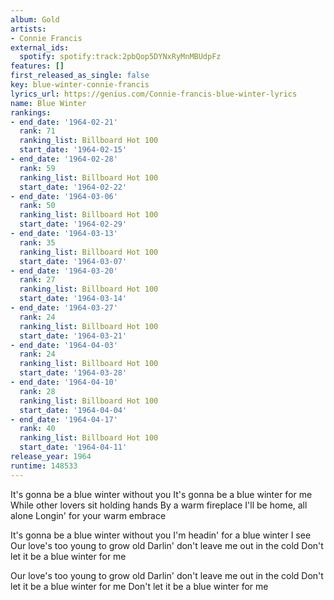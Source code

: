 ```yaml
---
album: Gold
artists:
- Connie Francis
external_ids:
  spotify: spotify:track:2pbQop5DYNxRyMnMBUdpFz
features: []
first_released_as_single: false
key: blue-winter-connie-francis
lyrics_url: https://genius.com/Connie-francis-blue-winter-lyrics
name: Blue Winter
rankings:
- end_date: '1964-02-21'
  rank: 71
  ranking_list: Billboard Hot 100
  start_date: '1964-02-15'
- end_date: '1964-02-28'
  rank: 59
  ranking_list: Billboard Hot 100
  start_date: '1964-02-22'
- end_date: '1964-03-06'
  rank: 50
  ranking_list: Billboard Hot 100
  start_date: '1964-02-29'
- end_date: '1964-03-13'
  rank: 35
  ranking_list: Billboard Hot 100
  start_date: '1964-03-07'
- end_date: '1964-03-20'
  rank: 27
  ranking_list: Billboard Hot 100
  start_date: '1964-03-14'
- end_date: '1964-03-27'
  rank: 24
  ranking_list: Billboard Hot 100
  start_date: '1964-03-21'
- end_date: '1964-04-03'
  rank: 24
  ranking_list: Billboard Hot 100
  start_date: '1964-03-28'
- end_date: '1964-04-10'
  rank: 28
  ranking_list: Billboard Hot 100
  start_date: '1964-04-04'
- end_date: '1964-04-17'
  rank: 40
  ranking_list: Billboard Hot 100
  start_date: '1964-04-11'
release_year: 1964
runtime: 148533
---
```

It's gonna be a blue winter without you
It's gonna be a blue winter for me
While other lovers sit holding hands
By a warm fireplace
I'll be home, all alone
Longin' for your warm embrace

It's gonna be a blue winter without you
I'm headin' for a blue winter I see
Our love's too young to grow old
Darlin' don't leave me out in the cold
Don't let it be a blue winter for me

Our love's too young to grow old
Darlin' don't leave me out in the cold
Don't let it be a blue winter for me
Don't let it be a blue winter for me
